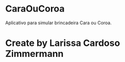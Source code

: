 # CaraOuCoroa
Aplicativo para simular brincadeira Cara ou Coroa.

# Create by Larissa Cardoso Zimmermann
